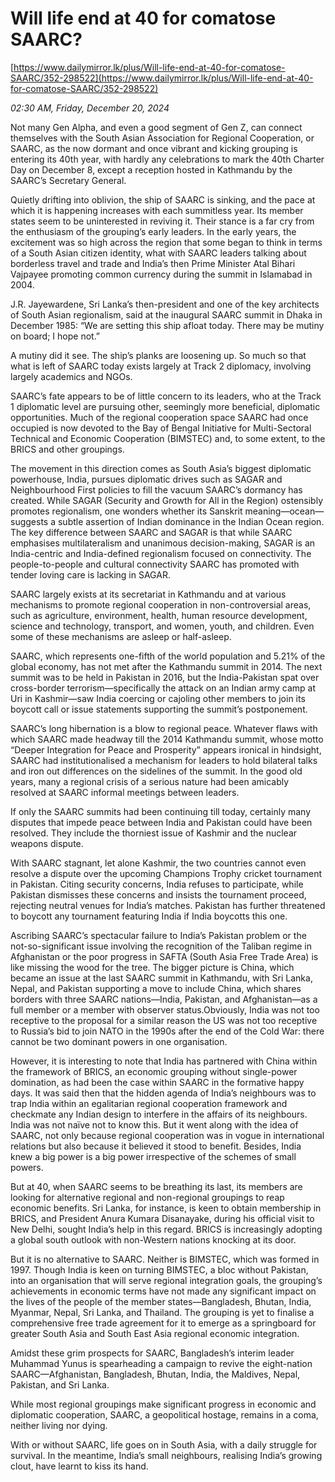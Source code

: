 # Will life end at 40 for comatose SAARC?

[https://www.dailymirror.lk/plus/Will-life-end-at-40-for-comatose-SAARC/352-298522](https://www.dailymirror.lk/plus/Will-life-end-at-40-for-comatose-SAARC/352-298522)

*02:30 AM, Friday, December 20, 2024*

Not many Gen Alpha, and even a good segment of Gen Z, can connect themselves with the South Asian Association for Regional Cooperation, or SAARC, as the now dormant and once vibrant and kicking grouping is entering its 40th year, with hardly any celebrations to mark the 40th Charter Day on December 8, except a reception hosted in Kathmandu by the SAARC’s Secretary General.

Quietly drifting into oblivion, the ship of SAARC is sinking, and the pace at which it is happening increases with each summitless year. Its member states seem to be uninterested in reviving it. Their stance is a far cry from the enthusiasm of the grouping’s early leaders. In the early years, the excitement was so high across the region that some began to think in terms of a South Asian citizen identity, what with SAARC leaders talking about borderless travel and trade and India’s then Prime Minister Atal Bihari Vajpayee promoting common currency during the summit in Islamabad in 2004.

J.R. Jayewardene, Sri Lanka’s then-president and one of the key architects of South Asian regionalism, said at the inaugural SAARC summit in Dhaka in December 1985: “We are setting this ship afloat today. There may be mutiny on board; I hope not.”

A mutiny did it see. The ship’s planks are loosening up. So much so that what is left of SAARC today exists largely at Track 2 diplomacy, involving largely academics and NGOs.

SAARC’s fate appears to be of little concern to its leaders, who at the Track 1 diplomatic level are pursuing other, seemingly more beneficial, diplomatic opportunities. Much of the regional cooperation space SAARC had once occupied is now devoted to the Bay of Bengal Initiative for Multi-Sectoral Technical and Economic Cooperation (BIMSTEC) and, to some extent, to the BRICS and other groupings.

The movement in this direction comes as South Asia’s biggest diplomatic powerhouse, India, pursues diplomatic drives such as SAGAR and Neighbourhood First policies to fill the vacuum SAARC’s dormancy has created. While SAGAR (Security and Growth for All in the Region) ostensibly promotes regionalism, one wonders whether its Sanskrit meaning—ocean—suggests a subtle assertion of Indian dominance in the Indian Ocean region. The key difference between SAARC and SAGAR is that while SAARC emphasises multilateralism and unanimous decision-making, SAGAR is an India-centric and India-defined regionalism focused on connectivity. The people-to-people and cultural connectivity SAARC has promoted with tender loving care is lacking in SAGAR.

SAARC largely exists at its secretariat in Kathmandu and at various mechanisms to promote regional cooperation in non-controversial areas, such as agriculture, environment, health, human resource development, science and technology, transport, and women, youth, and children. Even some of these mechanisms are asleep or half-asleep.

SAARC, which represents one-fifth of the world population and 5.21% of the global economy, has not met after the Kathmandu summit in 2014. The next summit was to be held in Pakistan in 2016, but the India-Pakistan spat over cross-border terrorism—specifically the attack on an Indian army camp at Uri in Kashmir—saw India coercing or cajoling other members to join its boycott call or issue statements supporting the summit’s postponement.

SAARC’s long hibernation is a blow to regional peace. Whatever flaws with which SAARC made headway till the 2014 Kathmandu summit, whose motto “Deeper Integration for Peace and Prosperity” appears ironical in hindsight, SAARC had institutionalised a mechanism for leaders to hold bilateral talks and iron out differences on the sidelines of the summit. In the good old years, many a regional crisis of a serious nature had been amicably resolved at SAARC informal meetings between leaders.

If only the SAARC summits had been continuing till today, certainly many disputes that impede peace between India and Pakistan could have been resolved. They include the thorniest issue of Kashmir and the nuclear weapons dispute.

With SAARC stagnant, let alone Kashmir, the two countries cannot even resolve a dispute over the upcoming Champions Trophy cricket tournament in Pakistan. Citing security concerns, India refuses to participate, while Pakistan dismisses these concerns and insists the tournament proceed, rejecting neutral venues for India’s matches. Pakistan has further threatened to boycott any tournament featuring India if India boycotts this one.

Ascribing SAARC’s spectacular failure to India’s Pakistan problem or the not-so-significant issue involving the recognition of the Taliban regime in Afghanistan or the poor progress in SAFTA (South Asia Free Trade Area) is like missing the wood for the tree. The bigger picture is China, which became an issue at the last SAARC summit in Kathmandu, with Sri Lanka, Nepal, and Pakistan supporting a move to include China, which shares borders with three SAARC nations—India, Pakistan, and Afghanistan—as a full member or a member with observer status.Obviously, India was not too receptive to the proposal for a similar reason the US was not too receptive to Russia’s bid to join NATO in the 1990s after the end of the Cold War: there cannot be two dominant powers in one organisation.

However, it is interesting to note that India has partnered with China within the framework of BRICS, an economic grouping without single-power domination, as had been the case within SAARC in the formative happy days. It was said then that the hidden agenda of India’s neighbours was to trap India within an egalitarian regional cooperation framework and checkmate any Indian design to interfere in the affairs of its neighbours. India was not naïve not to know this. But it went along with the idea of SAARC, not only because regional cooperation was in vogue in international relations but also because it believed it stood to benefit. Besides, India knew a big power is a big power irrespective of the schemes of small powers.

But at 40, when SAARC seems to be breathing its last, its members are looking for alternative regional and non-regional groupings to reap economic benefits. Sri Lanka, for instance, is keen to obtain membership in BRICS, and President Anura Kumara Disanayake, during his official visit to New Delhi, sought India’s help in this regard. BRICS is increasingly adopting a global south outlook with non-Western nations knocking at its door.

But it is no alternative to SAARC. Neither is BIMSTEC, which was formed in 1997. Though India is keen on turning BIMSTEC, a bloc without Pakistan, into an organisation that will serve regional integration goals, the grouping’s achievements in economic terms have not made any significant impact on the lives of the people of the member states—Bangladesh, Bhutan, India, Myanmar, Nepal, Sri Lanka, and Thailand. The grouping is yet to finalise a comprehensive free trade agreement for it to emerge as a springboard for greater South Asia and South East Asia regional economic integration.

Amidst these grim prospects for SAARC, Bangladesh’s interim leader Muhammad Yunus is spearheading a campaign to revive the eight-nation SAARC—Afghanistan, Bangladesh, Bhutan, India, the Maldives, Nepal, Pakistan, and Sri Lanka.

While most regional groupings make significant progress in economic and diplomatic cooperation, SAARC, a geopolitical hostage, remains in a coma, neither living nor dying.

With or without SAARC, life goes on in South Asia, with a daily struggle for survival. In the meantime, India’s small neighbours, realising India’s growing clout, have learnt to kiss its hand.

